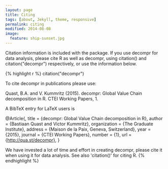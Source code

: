 ```yaml
---
layout: page
title: Citing
tags: [about, Jekyll, theme, responsive]
permalink: citing
modified: 2014-08-08
image:
  feature: ship-sunset.jpg
---
```


Citation information is included with the package. If you use decompr for data analysis, please cite R as well as decompr, using citation() and citation("decompr") respectively, or use the information below.

{% highlight r %}
citation("decompr")

To cite decompr in publications please use:

  Quast, B.A. and V. Kummritz (2015). decompr: Global Value Chain decomposition in R. CTEI Working Papers, 1.

A BibTeX entry for LaTeX users is

  @Article{,
    title = {decompr: Global Value Chain decomposition in R},
    author = {Bastiaan Quast and Victor Kummritz},
    organization = {The Graduate Institute},
    address = {Maison de la Paix, Geneva, Switzerland},
    year = {2015},
    journal = {CTEI Working Papers},
    number = {1},
    url = {http://qua.st/decompr},
  }

We have invested a lot of time and effort in creating decompr, please cite it when using it for data analysis.
See also 'citation()' for citing R.
{% endhighlight %}
